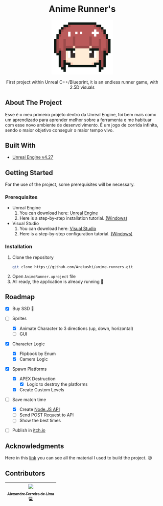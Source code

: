 <h1 align="center">
  Anime Runner's
</h1>

<p align="center">
  <a href="#" target="blank">
    <img src="./Assets/logo-01.png" width="200" alt="Nest Logo" />
  </a>
</p>

<p align="center">
  First project within Unreal C++/Blueprint, it is an endless runner game, with 2.5D visuals
</p>

## About The Project
Esse é o meu primeiro projeto dentro da Unreal Engine, foi bem mais como um aprendizado para aprender melhor sobre a ferramenta e me habituar com esse novo ambiente de desenvolvimento.
É um jogo de corrida infinita, sendo o maior objetivo conseguir o maior tempo vivo.


## Built With
- [Unreal Engine v4.27][unreal]

## Getting Started
For the use of the project, some prerequisites will be necessary.

### Prerequisites
* Unreal Engine
    1. You can download here: [Unreal Engine][unreal_url]
    2. Here is a step-by-step installation tutorial. [(Windows)][unreal_tutorial_windows]
* Visual Studio
    1.  You can download here: [Visual Studio][vs_url]
    2. Here is a step-by-step configuration tutorial. [(Windows)][vs_tutorial_windows]


### Installation

1. Clone the repository
    ```sh
    git clone https://github.com/Arekushi/anime-runners.git
    ```
2. Open `AnimeRunner.uproject` file
3. All ready, the application is already running 🎉

## Roadmap
- [x] Buy SSD 🙏
- [ ] Sprites
    - [x] Animate Character to 3 directions (up, down, horizontal)
    - [ ] GUI
- [x] Character Logic
    - [x] Flipbook by Enum
    - [x] Camera Logic
- [x] Spawn Platforms
    - [x] APEX Destruction 
        - [x] Logic to destroy the platforms
    - [x] Create Custom Levels
- [ ] Save match time
    - [x] Create [Node.JS API][animerunners_api]
    - [ ] Send POST Request to API
    - [ ] Show the best times
- [ ] Publish in [itch.io](https://itch.io/)


## Acknowledgments
Here in this [link][acknowledgments_url] you can see all the material I used to build the project. 😉


## Contributors
| [<div><img width=115 src="https://avatars.githubusercontent.com/u/54884313?v=4"><br><sub>Alexandre Ferreira de Lima</sub></div>][arekushi] <div title="Code">💻</div> |
| :---: |

<!-- [Build With] -->
[unreal]: https://docs.unrealengine.com/4.27/en-US/

<!-- [Some links] -->
[animerunners_api]: https://github.com/Arekushi/anime-runners-api

[unreal_url]: https://www.unrealengine.com/en-US/download
[unreal_tutorial_windows]: https://docs.unrealengine.com/4.27/en-US/Basics/InstallingUnrealEngine/

[vs_url]: https://visualstudio.microsoft.com/pt-br/downloads/
[vs_tutorial_windows]: https://docs.unrealengine.com/5.1/en-US/setting-up-visual-studio-development-environment-for-cplusplus-projects-in-unreal-engine/

<!-- Acknowledgments-->
[acknowledgments_url]: https://arekushi.notion.site/Acknowledgments-f1c8e8e1bc464601912dc0f17de0c01a

<!-- [Constributors] -->
[arekushi]: https://github.com/Arekushi
